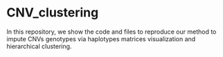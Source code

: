 # CNV_clustering
In this repository, we show the code and files to reproduce our method to impute CNVs genotypes via haplotypes matrices visualization and hierarchical clustering.


